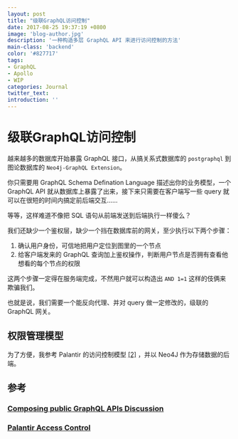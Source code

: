 ```yaml
---
layout: post
title: "级联GraphQL访问控制"
date: 2017-08-25 19:37:19 +0800
image: 'blog-author.jpg'
description: '一种构造多层 GraphQL API 来进行访问控制的方法'
main-class: 'backend'
color: '#827717'
tags:
- GraphQL
- Apollo
- WIP
categories: Journal
twitter_text:
introduction: ''
---
```

# 级联GraphQL访问控制

越来越多的数据库开始暴露 GraphQL 接口，从搞关系式数据库的 ```postgraphql``` 到图论数据库的 ```Neo4j-GraphQL Extension```。
  
你只需要用 GraphQL Schema Defination Language 描述出你的业务模型，一个 GraphQL API 就从数据库上暴露了出来，接下来只需要在客户端写一些 query 就可以在很短的时间内搞定前后端交互……

等等，这样难道不像把 SQL 语句从前端发送到后端执行一样傻么？
  
我们还缺少一个鉴权层，缺少一个挡在数据库前的网关，至少执行以下两个步骤：

1. 确认用户身份，可信地把用户定位到图里的一个节点
1. 给客户端发来的 GraphQL 查询加上鉴权操作，判断用户节点是否拥有查看他想看的每个节点的权限

这两个步骤一定得在服务端完成，不然用户就可以构造出 ```AND 1=1``` 这样的伎俩来欺骗我们。

也就是说，我们需要一个能反向代理、并对 query 做一定修改的，级联的 GraphQL 网关。

## 权限管理模型

为了方便，我参考 Palantir 的访问控制模型 [[2]](#2) ，并以 Neo4J 作为存储数据的后端。

## 参考

### [<span id="1">Composing public GraphQL APIs Discussion</span>](https://github.com/graphql/graphql-js/issues/490)

### [<span id="2">Palantir Access Control</span>](https://www.slideshare.net/palantirtech/palantir-access-control)
